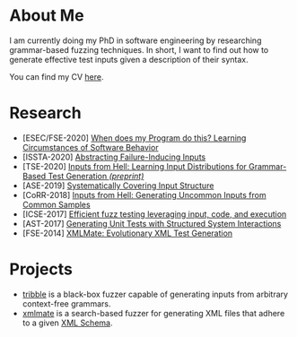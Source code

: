 # About Me

I am currently doing my PhD in software engineering by researching grammar-based fuzzing techniques.
In short, I want to find out how to generate effective test inputs given a description of their syntax.

You can find my CV [here](assets/cv_havrikov.pdf).

# Research
- \[ESEC/FSE-2020\] [When does my Program do this? Learning Circumstances of Software Behavior](publications/fse2020-havrikov.pdf)
- \[ISSTA-2020\] [Abstracting Failure-Inducing Inputs](publications/issta2020_havrikov.pdf)
- \[TSE-2020\] [Inputs from Hell: Learning Input Distributions for Grammar-Based Test Generation *(preprint)*](publications/tse2020-preprint.pdf)
- \[ASE-2019\] [Systematically Covering Input Structure](publications/ase2019_havrikov.pdf)
- \[CoRR-2018\] [Inputs from Hell: Generating Uncommon Inputs from Common Samples](publications/corr2018_havrikov.pdf)
- \[ICSE-2017\] [Efficient fuzz testing leveraging input, code, and execution](publications/icse2017_havrikov.pdf)
- \[AST-2017\] [Generating Unit Tests with Structured System Interactions](publications/ast2017_havrikov.pdf)
- \[FSE-2014\] [XMLMate: Evolutionary XML Test Generation](publications/fse2014_havrikov.pdf)

# Projects
- [tribble](https://github.com/havrikov/tribble) is a black-box fuzzer capable of generating inputs from arbitrary context-free grammars.
- [xmlmate](https://www.st.cs.uni-saarland.de/testing/xmlmate/) is a search-based fuzzer for generating XML files that adhere to a given [XML Schema](https://www.w3.org/standards/xml/schema).
